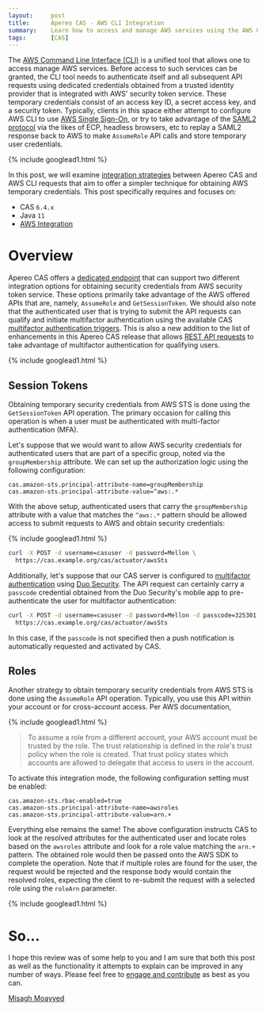 ```yaml
---
layout:     post
title:      Apereo CAS - AWS CLI Integration
summary:    Learn how to access and manage AWS services using the AWS CLI, integrated with Apereo CAS for authentication and RBAC authorization.
tags:       [CAS]
---
```


The [AWS Command Line Interface (CLI)](https://aws.amazon.com/cli/) is a unified tool that allows one to access manage AWS services. Before access to such services can be granted, the CLI tool needs to authenticate itself and all subsequent API requests using dedicated credentials obtained from a trusted identity provider that is integrated with AWS' security token service. These temporary credentials consist of an access key ID, a secret access key, and a security token. Typically, clients in this space either attempt to configure AWS CLI to use [AWS Single Sign-On](https://docs.aws.amazon.com/singlesignon/latest/userguide/what-is.html), or try to take advantage of the [SAML2 protocol](https://aws.amazon.com/premiumsupport/knowledge-center/aws-cli-call-store-saml-credentials/) via the likes of ECP, headless browsers, etc to replay a SAML2 response back to AWS to make `AssumeRole` API calls and store temporary user credentials.

{% include googlead1.html  %}

In this post, we will examine [integration strategies](https://apereo.github.io/cas/6.4.x/integration/AWS-Integration.html) between Apereo CAS and AWS CLI requests that aim to offer a simpler technique for obtaining AWS temporary credentials. This post specifically requires and focuses on:

- CAS `6.4.x`
- Java `11`
- [AWS Integration](https://apereo.github.io/cas/6.4.x/integration/AWS-Integration.html)

# Overview

Apereo CAS offers a [dedicated endpoint](https://apereo.github.io/cas/6.4.x/integration/AWS-Integration.html) that can support two different integration options for obtaining security credentials from AWS security token service. These options primarily take advantage of the AWS offered APIs that are, namely, `AssumeRole` and `GetSessionToken`. We should also note that the authenticated user that is trying to submit the API requests can qualify and initiate multifactor authentication using the available CAS [multifactor authentication triggers](https://apereo.github.io/cas/6.4.x/mfa/Configuring-Multifactor-Authentication-Triggers.html). This is also a new addition to the list of enhancements in this Apereo CAS release that allows [REST API requests](https://apereo.github.io/cas/6.4.x/protocol/REST-Protocol.html) to take advantage of multifactor authentication for qualifying users.

{% include googlead1.html  %}

## Session Tokens

Obtaining temporary security credentials from AWS STS is done using the `GetSessionToken` API operation. The primary occasion for calling this operation is when a user must be authenticated with multi-factor authentication (MFA).

Let's suppose that we would want to allow AWS security credentials for authenticated users that are part of a specific group, noted via the `groupMembership` attribute. We can set up the authorization logic using the following configuration:

```properties
cas.amazon-sts.principal-attribute-name=groupMembership
cas.amazon-sts.principal-attribute-value=^aws:.*
```

With the above setup, authenticated users that carry the `groupMembership` attribute with a value that matches the `^aws:.*` pattern should be allowed access to submit requests to AWS and obtain security credentials:

{% include googlead1.html  %}

```bash
curl -X POST -d username=casuser -d password=Mellon \
  https://cas.example.org/cas/actuator/awsSts
```

Additionally, let's suppose that our CAS server is configured to [multifactor authentication](https://apereo.github.io/cas/6.4.x/mfa/Configuring-Multifactor-Authentication.html) using [Duo Security](https://apereo.github.io/cas/6.4.x/mfa/DuoSecurity-Authentication.html). The API request can certainly carry a `passcode` credential obtained from the Duo Security's mobile app to pre-authenticate the user for multifactor authentication:

```bash
curl -X POST -d username=casuser -d password=Mellon -d passcode=325301 \
  https://cas.example.org/cas/actuator/awsSts
```

In this case, if the `passcode` is not specified then a push notification is automatically requested and activated by CAS.

## Roles

Another strategy to obtain temporary security credentials from AWS STS is done using the `AssumeRole` API operation. Typically, you use this API within your account or for cross-account access. Per AWS documentation,

{% include googlead1.html  %}

> To assume a role from a different account, your AWS account must be trusted by the role. The trust relationship is defined in the role's trust policy when the role is created. That trust policy states which accounts are allowed to delegate that access to users in the account. 

To activate this integration  mode, the following configuration setting must be enabled:

```properties
cas.amazon-sts.rbac-enabled=true
cas.amazon-sts.principal-attribute-name=awsroles
cas.amazon-sts.principal-attribute-value=arn.+
```

Everything else remains the same! The above configuration instructs CAS to look at the resolved attributes for the authenticated user and locate roles based on the `awsroles` attribute and look for a role value matching the `arn.+` pattern. The obtained role would then be passed onto the AWS SDK to complete the operation. Note that if multiple roles are found for the user, the request would be rejected and the response body would contain the resolved roles, expecting the client to re-submit the request with a selected role using the `roleArn` parameter.

{% include googlead1.html  %}

# So...

I hope this review was of some help to you and I am sure that both this post as well as the functionality it attempts to explain can be improved in any number of ways. Please feel free to [engage and contribute][contribguide] as best as you can.

[Misagh Moayyed](https://fawnoos.com)

[contribguide]: https://apereo.github.io/cas/developer/Contributor-Guidelines.html